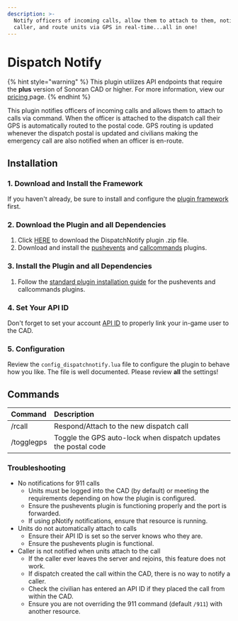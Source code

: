 ```yaml
---
description: >-
  Notify officers of incoming calls, allow them to attach to them, notify the
  caller, and route units via GPS in real-time...all in one!
---
```


# Dispatch Notify

{% hint style="warning" %}
This plugin utilizes API endpoints that require the **plus** version of Sonoran CAD or higher. For more information, view our [pricing ](../../../pricing/faq/)page.
{% endhint %}

This plugin notifies officers of incoming calls and allows them to attach to calls via command. When the officer is attached to the dispatch call their GPS is automatically routed to the postal code. GPS routing is updated whenever the dispatch postal is updated and civilians making the emergency call are also notified when an officer is en-route.

## Installation

### 1. Download and Install the Framework

If you haven't already, be sure to install and configure the [plugin framework](../framework-installation.md) first.

### 2. Download the Plugin and all Dependencies

1. Click [HERE](https://github.com/Sonoran-Software/sonoran_dispatchnotify/releases) to download the DispatchNotify plugin .zip file.
2. Download and install the [pushevents](https://github.com/Sonoran-Software/sonoran_pushevents/releases/tag/latest) and [callcommands](https://github.com/Sonoran-Software/sonoran_callcommands/releases/tag/latest) plugins.

### 3. Install the Plugin and all Dependencies

1. Follow the [standard plugin installation guide](../plugin-installation.md) for the pushevents and callcommands plugins.

### 4. Set Your API ID

Don't forget to set your account [API ID](../../../sonoran-cad/api-integration/getting-started/setting-your-api-id.md) to properly link your in-game user to the CAD.

### 5. Configuration

Review the `config_dispatchnotify.lua` file to configure the plugin to behave how you like. The file is well documented. Please review **all** the settings!

## Commands

| Command | Description |
| :--- | :--- |
| /rcall | Respond/Attach to the new dispatch call |
| /togglegps | Toggle the GPS auto-lock when dispatch updates the postal code |

### Troubleshooting

* No notifications for 911 calls
  * Units must be logged into the CAD \(by default\) or meeting the requirements depending on how the plugin is configured.
  * Ensure the pushevents plugin is functioning properly and the port is forwarded.
  * If using pNotify notifications, ensure that resource is running.
* Units do not automatically attach to calls
  * Ensure their API ID is set so the server knows who they are.
  * Ensure the pushevents plugin is functional.
* Caller is not notified when units attach to the call
  * If the caller ever leaves the server and rejoins, this feature does not work.
  * If dispatch created the call within the CAD, there is no way to notify a caller.
  * Check the civilian has entered an API ID if they placed the call from within the CAD.
  * Ensure you are not overriding the 911 command \(default `/911`\) with another resource.



